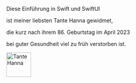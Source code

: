 Diese Einführung in Swift und SwiftUI 

ist meiner liebsten Tante Hanna gewidmet, 

die kurz nach ihrem 86. Geburtstag im April 2023 

bei guter Gesundheit viel zu früh verstorben ist.

<img width="65" alt="Tante Hanna" src="https://github.com/gruendau/Einfuehrung-in-Swift-und-SwiftUI/assets/101987062/ea388d5a-de9a-424e-a444-af88865c4869">
